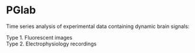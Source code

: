 # PGlab

Time series analysis of experimental data containing dynamic brain signals:

  Type 1. Fluorescent images <br>
  Type 2. Electrophysiology recordings
